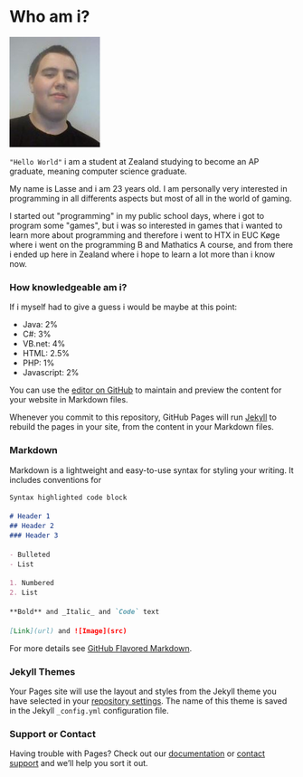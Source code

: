 # Who am i?
![Me](/Images/PersonligBillede.JPG)

```"Hello World"``` i am a student at Zealand studying to become an AP graduate, meaning computer science graduate.

My name is Lasse and i am 23 years old.
I am personally very interested in programming in all differents aspects but most of all in the world of gaming.

I started out "programming" in my public school days, where i got to program some "games", but i was so interested in games that i wanted to learn more about programming and therefore i went to HTX in EUC Køge where i went on the programming B and Mathatics A course, and from there i ended up here in Zealand where i hope to learn a lot more than i know now.

### How knowledgeable am i?
If i myself had to give a guess i would be maybe at this point:

* Java: 2%
* C#: 3%
* VB.net: 4%
* HTML: 2.5%
* PHP: 1%
* Javascript: 2%




You can use the [editor on GitHub](https://github.com/Bombohog/Bombohog.github.io/edit/master/index.md) to maintain and preview the content for your website in Markdown files.

Whenever you commit to this repository, GitHub Pages will run [Jekyll](https://jekyllrb.com/) to rebuild the pages in your site, from the content in your Markdown files.

### Markdown

Markdown is a lightweight and easy-to-use syntax for styling your writing. It includes conventions for

```markdown
Syntax highlighted code block

# Header 1
## Header 2
### Header 3

- Bulleted
- List

1. Numbered
2. List

**Bold** and _Italic_ and `Code` text

[Link](url) and ![Image](src)
```

For more details see [GitHub Flavored Markdown](https://guides.github.com/features/mastering-markdown/).

### Jekyll Themes

Your Pages site will use the layout and styles from the Jekyll theme you have selected in your [repository settings](https://github.com/Bombohog/Bombohog.github.io/settings). The name of this theme is saved in the Jekyll `_config.yml` configuration file.

### Support or Contact

Having trouble with Pages? Check out our [documentation](https://docs.github.com/categories/github-pages-basics/) or [contact support](https://github.com/contact) and we’ll help you sort it out.
